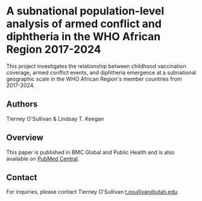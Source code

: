 # A subnational population-level analysis of armed conflict and diphtheria in the WHO African Region 2017-2024
This project investigates the relationship between childhood vaccination coverage, armed conflict events, and diphtheria emergence at a subnational geographic scale in the WHO African Region's member countries from 2017-2024. 

## Authors
Tierney O'Sullivan & Lindsay T. Keegan

## Overview
This paper is published in BMC Global and Public Health and is also available on [PubMed Central](https://pmc.ncbi.nlm.nih.gov/articles/PMC12046743/). 

## Contact
For inquiries, please contact Tierney O'Sullivan <t.osullivan@utah.edu>. 